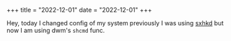 +++
title = "2022-12-01"
date = "2022-12-01"
+++

Hey, today I changed config of my system previously I was using [sxhkd](https://github.com/baskerville/sxhkd) but now I am using dwm's `shcmd` func.
